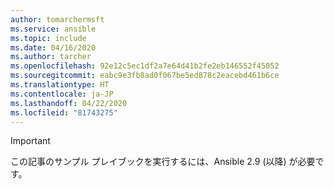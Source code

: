 ```yaml
---
author: tomarchermsft
ms.service: ansible
ms.topic: include
ms.date: 04/16/2020
ms.author: tarcher
ms.openlocfilehash: 92e12c5ec1df2a7e64d41b2fe2eb146552f45052
ms.sourcegitcommit: eabc9e3fb8ad0f067be5ed878c2eacebd461b6ce
ms.translationtype: HT
ms.contentlocale: ja-JP
ms.lasthandoff: 04/22/2020
ms.locfileid: "81743275"
---
```

> [!Important]
> この記事のサンプル プレイブックを実行するには、Ansible 2.9 (以降) が必要です。